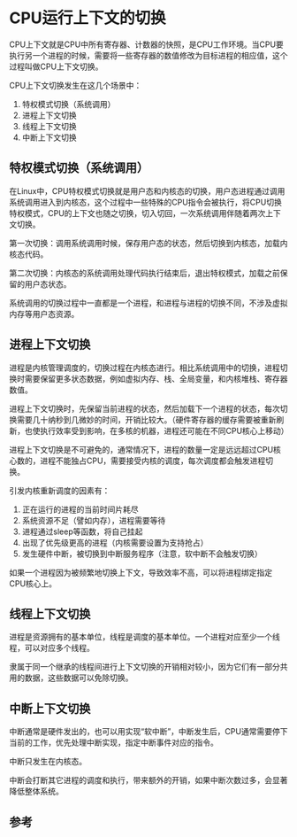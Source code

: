 <!-- toc -->
# CPU运行上下文的切换

CPU上下文就是CPU中所有寄存器、计数器的快照，是CPU工作环境。当CPU要执行另一个进程的时候，需要将一些寄存器的数值修改为目标进程的相应值，这个过程叫做CPU上下文切换。

CPU上下文切换发生在这几个场景中：

1. 特权模式切换（系统调用）
2. 进程上下文切换
3. 线程上下文切换
4. 中断上下文切换

## 特权模式切换（系统调用）

在Linux中，CPU特权模式切换就是用户态和内核态的切换，用户态进程通过调用系统调用进入到内核态，这个过程中一些特殊的CPU指令会被执行，将CPU切换特权模式，CPU的上下文也随之切换，切入切回，一次系统调用伴随着两次上下文切换。

第一次切换：调用系统调用时候，保存用户态的状态，然后切换到内核态，加载内核态代码。

第二次切换：内核态的系统调用处理代码执行结束后，退出特权模式，加载之前保留的用户态状态。

系统调用的切换过程中一直都是一个进程，和进程与进程的切换不同，不涉及虚拟内存等用户态资源。

## 进程上下文切换

进程是内核管理调度的，切换过程在内核态进行。相比系统调用中的切换，进程切换时需要保留更多状态数据，例如虚拟内存、栈、全局变量，和内核堆栈、寄存器数值。

进程上下文切换时，先保留当前进程的状态，然后加载下一个进程的状态，每次切换需要几十纳秒到几微妙的时间，开销比较大。（硬件寄存器的缓存需要被重新刷新，也使执行效率受到影响，在多核的机器，进程还可能在不同CPU核心上移动） 

进程上下文切换是不可避免的，通常情况下，进程的数量一定是远远超过CPU核心数的，进程不能独占CPU，需要接受内核的调度，每次调度都会触发进程切换。

引发内核重新调度的因素有：

1. 正在运行的进程的当前时间片耗尽
2. 系统资源不足（譬如内存），进程需要等待
3. 进程通过sleep等函数，将自己挂起
4. 出现了优先级更高的进程（内核需要设置为支持抢占）
5. 发生硬件中断，被切换到中断服务程序（注意，软中断不会触发切换）

如果一个进程因为被频繁地切换上下文，导致效率不高，可以将进程绑定指定CPU核心上。

## 线程上下文切换

进程是资源拥有的基本单位，线程是调度的基本单位。一个进程对应至少一个线程，可以对应多个线程。

隶属于同一个继承的线程间进行上下文切换的开销相对较小，因为它们有一部分共用的数据，这些数据可以免除切换。

## 中断上下文切换

中断通常是硬件发出的，也可以用实现“软中断”，中断发生后，CPU通常需要停下当前的工作，优先处理中断实现，指定中断事件对应的指令。

中断只发生在内核态。

中断会打断其它进程的调度和执行，带来额外的开销，如果中断次数过多，会显著降低整体系统。

## 参考
